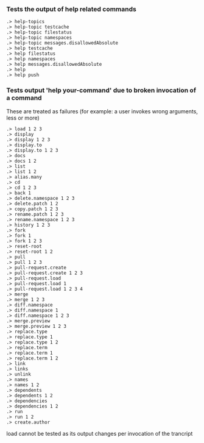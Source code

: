 ### Tests the output of help related commands

```ucm
.> help-topics
.> help-topic testcache
.> help-topic filestatus
.> help-topic namespaces
.> help-topic messages.disallowedAbsolute
.> help testcache
.> help filestatus
.> help namespaces
.> help messages.disallowedAbsolute
.> help
.> help push
```

### Tests output 'help your-command' due to broken invocation of a command

These are treated as failures (for example: a user invokes wrong arguments, less or more)

```ucm:error
.> load 1 2 3
.> display
.> display 1 2 3
.> display.to
.> display.to 1 2 3
.> docs
.> docs 1 2
.> list
.> list 1 2
.> alias.many
.> cd
.> cd 1 2 3
.> back 1
.> delete.namespace 1 2 3
.> delete.patch 1 2
.> copy.patch 1 2 3
.> rename.patch 1 2 3
.> rename.namespace 1 2 3
.> history 1 2 3
.> fork
.> fork 1
.> fork 1 2 3
.> reset-root
.> reset-root 1 2
.> pull
.> pull 1 2 3
.> pull-request.create
.> pull-request.create 1 2 3
.> pull-request.load
.> pull-request.load 1
.> pull-request.load 1 2 3 4
.> merge
.> merge 1 2 3
.> diff.namespace
.> diff.namespace 1
.> diff.namespace 1 2 3
.> merge.preview
.> merge.preview 1 2 3
.> replace.type
.> replace.type 1 
.> replace.type 1 2
.> replace.term
.> replace.term 1
.> replace.term 1 2
.> link
.> links
.> unlink
.> names
.> names 1 2
.> dependents
.> dependents 1 2
.> dependencies
.> dependencies 1 2
.> run
.> run 1 2
.> create.author
```

load cannot be tested as its output changes per invocation of the trancript
